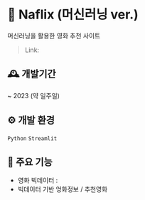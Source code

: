 # 🍿 Naflix (머신러닝 ver.)
머신러닝을 활용한 영화 추천 사이트
> Link: 

## 🕰 개발기간
~ 2023 (약 일주일)

## ⚙️ 개발 환경
```Python``` ```Streamlit```

## 📌 주요 기능
- 영화 빅데이터 :  
- 빅데이터 기반 엉화정보 / 추천영화

